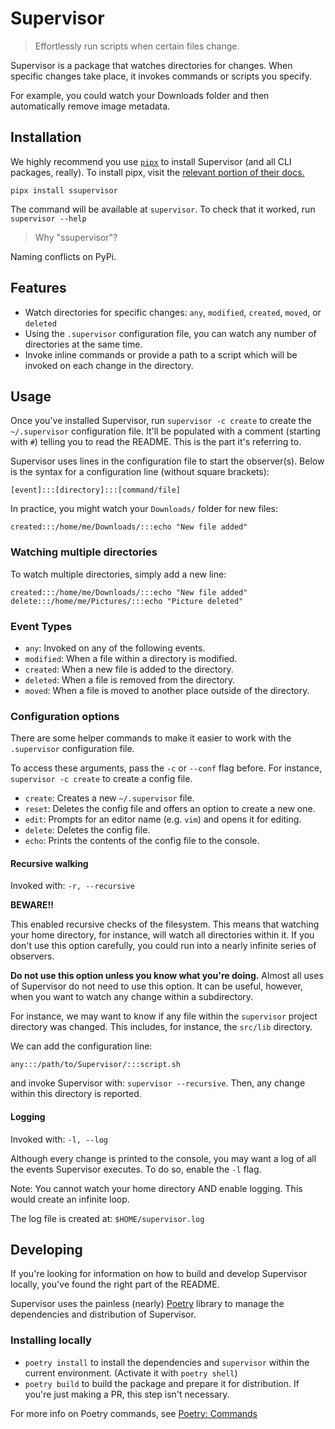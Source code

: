 # Supervisor

> Effortlessly run scripts when certain files change.

Supervisor is a package that watches directories for changes. When specific changes take place, it invokes commands or scripts you specify.

For example, you could watch your Downloads folder and then automatically remove image metadata.

## Installation

We highly recommend you use [`pipx`](https://github.com/pypa/pipx) to install Supervisor (and all CLI packages, really). To install pipx, visit the [relevant portion of their docs.](https://github.com/pypa/pipx#install-pipx)

`pipx install ssupervisor`

The command will be available at `supervisor`. To check that it worked, run `supervisor --help`

> Why "ssupervisor"?

Naming conflicts on PyPi.

## Features

- Watch directories for specific changes: `any`, `modified`, `created`, `moved`, or `deleted`
- Using the `.supervisor` configuration file, you can watch any number of directories at the same time.
- Invoke inline commands or provide a path to a script which will be invoked on each change in the directory.

## Usage

Once you've installed Supervisor, run `supervisor -c create` to create the `~/.supervisor` configuration file. It'll be populated with a comment (starting with `#`) telling you to read the README. This is the part it's referring to.

Supervisor uses lines in the configuration file to start the observer(s). Below is the syntax for a configuration line (without square brackets):

```
[event]:::[directory]:::[command/file]
```

In practice, you might watch your `Downloads/` folder for new files:

```
created:::/home/me/Downloads/:::echo "New file added"
```

### Watching multiple directories

To watch multiple directories, simply add a new line:

```
created:::/home/me/Downloads/:::echo "New file added"
delete:::/home/me/Pictures/:::echo "Picture deleted"
```

### Event Types

- `any`: Invoked on any of the following events.
- `modified`: When a file within a directory is modified.
- `created`: When a new file is added to the directory.
- `deleted`: When a file is removed from the directory.
- `moved`: When a file is moved to another place outside of the directory.

### Configuration options

There are some helper commands to make it easier to work with the `.supervisor` configuration file.

To access these arguments, pass the `-c` or `--conf` flag before. For instance, `supervisor -c create` to create a config file.

- `create`: Creates a new `~/.supervisor` file.
- `reset`: Deletes the config file and offers an option to create a new one.
- `edit`: Prompts for an editor name (e.g. `vim`) and opens it for editing.
- `delete`: Deletes the config file.
- `echo`: Prints the contents of the config file to the console.

#### Recursive walking

Invoked with: `-r, --recursive`

**BEWARE!!**

This enabled recursive checks of the filesystem. This means that watching your home directory, for instance, will watch all directories within it. If you don't use this option carefully, you could run into a nearly infinite series of observers.

**Do not use this option unless you know what you're doing.** Almost all uses of Supervisor do not need to use this option. It can be useful,  however, when you want to watch any change within a subdirectory.

For instance, we may want to know if any file within the `supervisor` project directory was changed. This includes, for instance, the `src/lib` directory.

We can add the configuration line:

```
any:::/path/to/Supervisor/:::script.sh
```

and invoke Supervisor with: `supervisor --recursive`. Then, any change within this directory is reported.

#### Logging

Invoked with: `-l, --log`

Although every change is printed to the console, you may want a log of all the events Supervisor executes. To do so, enable the `-l` flag.

Note: You cannot watch your home directory AND enable logging. This would create an infinite loop.

The log file is created at: `$HOME/supervisor.log`

## Developing

If you're looking for information on how to build and develop Supervisor locally, you've found the right part of the README.

Supervisor uses the painless (nearly) [Poetry](https://python-poetry.org/) library to manage the dependencies and distribution of Supervisor.

### Installing locally

- `poetry install` to install the dependencies and `supervisor` within the current environment. (Activate it with `poetry shell`)
- `poetry build` to build the package and prepare it for distribution. If you're just making a PR, this step isn't necessary.

For more info on Poetry commands, see [Poetry: Commands](https://python-poetry.org/docs/cli/)